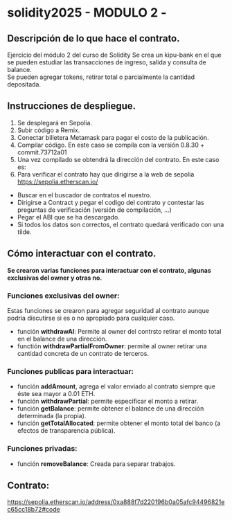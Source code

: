 # solidity2025 - MODULO 2 -

## Descripción de lo que hace el contrato. 
Ejercicio del módulo 2 del curso de Solidity
Se crea un kipu-bank en el que se pueden estudiar las transacciones de ingreso, salida y consulta de balance.  
Se pueden agregar tokens, retirar total o parcialmente la cantidad depositada.  

## Instrucciones de despliegue.
1. Se desplegará en Sepolia.
2. Subir código a Remix.
3. Conectar billetera Metamask para pagar el costo de la publicación.
4. Compilar código. En este caso se compila con la versión 0.8.30 + commit.73712a01
5. Una vez compilado se obtendrá la dirección del contrato. En este caso es:
6. Para verificar el contrato hay que dirigirse a la web de sepolia https://sepolia.etherscan.io/
- Buscar en el buscador de contratos el nuestro.
- Dirigirse a Contract y pegar el codigo del contrato y contestar las preguntas de verificación (versión de compilación, ...)
- Pegar el ABI que se ha descargado.
- Si todos los datos son correctos, el contrato quedará verificado con una tilde.

## Cómo interactuar con el contrato.
**Se crearon varias funciones para interactuar con el contrato, algunas exclusivas del owner y otras no.**
### Funciones exclusivas del owner:
Estas funciones se crearon para agregar seguridad al contrato aunque podría discutirse si es o no apropiado para cualquier caso.
   - función **withdrawAl**: Permite al owner del contrsto retirar el monto total en el balance de una dirección.
   - functión **withdrawPartialFromOwner**: permite al owner retirar una cantidad concreta de un contrato de terceros. 

### Funciones publicas para interactuar:
   - función **addAmount**, agrega el valor enviado al contrato siempre que éste sea mayor a 0.01 ETH.  
   - función **withdrawPartial**: permite especificar el monto a retirar.  
   - función **getBalance**: permite obtener el balance de una dirección determinada (la propia).  
   - función **getTotalAllocated**: permite obtener el monto total del banco (a efectos de transparencia pública).  

### Funciones privadas:
   - función **removeBalance**: Creada para separar trabajos.

## Contrato:
https://sepolia.etherscan.io/address/0xa888f7d220196b0a05afc94496821ec65cc18b72#code


